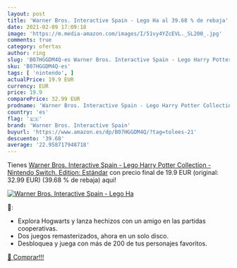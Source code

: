 ```yaml
---
layout: post
title: 'Warner Bros. Interactive Spain - Lego Ha al 39.68 % de rebaja'
date: 2021-02-09 17:09:18
image: 'https://m.media-amazon.com/images/I/51vy4YZcEVL._SL200_.jpg'
comments: true
category: ofertas
author: ring
slug: 'B07HGGDM4Q-es Warner Bros. Interactive Spain - Lego Harry Potter...'
sku: 'B07HGGDM4Q-es'
tags: [ 'nintendo', ]
actualPrice: 19.9 EUR
currency: EUR
price: 19.9
comparePrice: 32.99 EUR
prodname: 'Warner Bros. Interactive Spain - Lego Harry Potter Collection - Nintendo Switch. Edition: Estándar'
country: 'es'
flag: '🇪🇸'
brand: 'Warner Bros. Interactive Spain'
buyurl: 'https://www.amazon.es/dp/B07HGGDM4Q/?tag=tolees-21'
descuento: '39.68'
average: '22.958717948718'
---
```


Tienes [Warner Bros. Interactive Spain - Lego Harry Potter Collection - Nintendo Switch. Edition: Estándar](https://www.amazon.es/dp/B07HGGDM4Q/?tag=tolees-21) con precio final de  19.9 EUR (original: 32.99 EUR) (39.68 %  de rebaja) aqui!

[![Warner Bros. Interactive Spain - Lego Ha](https://m.media-amazon.com/images/I/51vy4YZcEVL._SL200_.jpg)](https://www.amazon.es/dp/B07HGGDM4Q/?tag=tolees-21)

🔎:

- Explora Hogwarts y lanza hechizos con un amigo en las partidas cooperativas.
- Dos juegos remasterizados, ahora en un solo disco.
- Desbloquea y juega con más de 200 de tus personajes favoritos.

[🛒 Comprar!!!](https://www.amazon.es/dp/B07HGGDM4Q/?tag=tolees-21)

